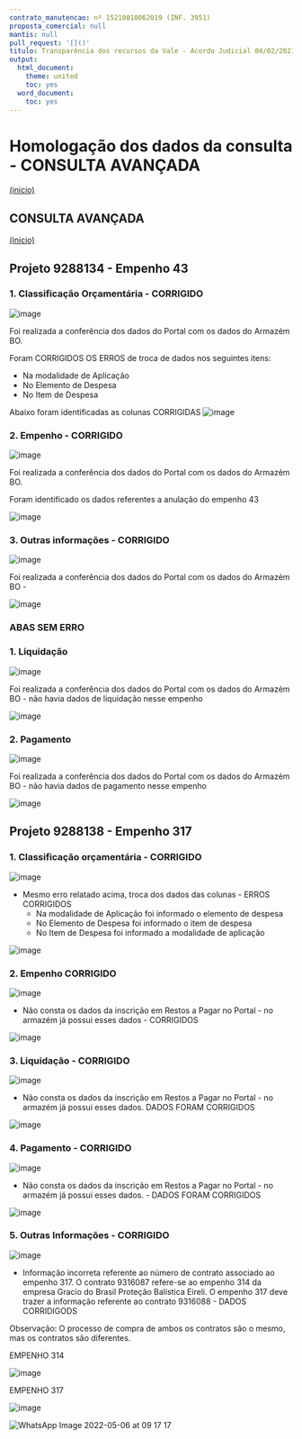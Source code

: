 ```yaml
---
contrato_manutencao: nº 15210010062019 (INF. 3951)
proposta_comercial: null
mantis: null
pull_request: '[]()'
titulo: Transparência dos recursos da Vale - Acordo Judicial 04/02/2021
output:
  html_document:
    theme: united
    toc: yes
  word_document:
    toc: yes
---
```


# Homologação dos dados da consulta - CONSULTA AVANÇADA
<a href="#top">(inicio)</a>

<div class="alert alert-warning">

## CONSULTA AVANÇADA
<a href="#top">(inicio)</a>

## Projeto 9288134 - Empenho 43
  
### 
### 1. Classificação Orçamentária - CORRIGIDO

![image](https://user-images.githubusercontent.com/52920939/167891137-836d78d5-d681-4da3-b28f-2304fcdc2ed5.png)
  
Foi realizada a conferência dos dados do Portal com os dados do Armazém BO.

Foram CORRIGIDOS OS ERROS de troca de dados nos seguintes itens:
  - Na modalidade de Aplicação 
  - No Elemento de Despesa 
  - No Item de Despesa 

Abaixo foram identificadas as colunas CORRIGIDAS
![image](https://user-images.githubusercontent.com/52920939/167891391-456b702f-9ead-4581-9edf-77997c422689.png)

 
### 2. Empenho - CORRIGIDO

![image](https://user-images.githubusercontent.com/52920939/167892885-4a5d512d-adc9-4e57-8dbe-9abd7c06b91d.png)

Foi realizada a conferência dos dados do Portal com os dados do Armazém BO.
  
Foram identificado os dados referentes a anulação do empenho 43

![image](https://user-images.githubusercontent.com/52920939/167892749-19f29bbb-a4b7-4e1d-94b0-9754bf81ef20.png)


### 3. Outras informações - CORRIGIDO
  
![image](https://user-images.githubusercontent.com/52920939/167893033-288b3fec-ddea-44a8-b5ba-78b3cf53b339.png)

Foi realizada a conferência dos dados do Portal com os dados do Armazém BO - 
  
![image](https://user-images.githubusercontent.com/52920939/167894548-966f7d65-7e86-47a7-852c-062f2159edb9.png)
  




  
  

### ABAS SEM ERRO
### 1. Liquidação

![image](https://user-images.githubusercontent.com/52920939/167892946-587b35fe-7f62-43cb-b2b1-928059511e2b.png)

Foi realizada a conferência dos dados do Portal com os dados do Armazém BO - não havia dados de liquidação nesse empenho
  
![image](https://user-images.githubusercontent.com/52920939/167893113-71205704-374b-4779-aba2-342cd20f98ff.png)


### 2. Pagamento
  
![image](https://user-images.githubusercontent.com/52920939/167892976-548cea1c-0b7c-4402-9f03-6126e44de405.png)

Foi realizada a conferência dos dados do Portal com os dados do Armazém BO - não havia dados de pagamento nesse empenho
  
![image](https://user-images.githubusercontent.com/52920939/167893157-cdeba2f8-2452-44af-a74a-cd97da4267e3.png)
  
  
## Projeto 9288138 - Empenho 317
  
### 1. Classificação orçamentária - CORRIGIDO
  
  ![image](https://user-images.githubusercontent.com/52920939/167895209-d44fe7a4-882f-4b93-ba9f-48cf54db3daa.png)
  
  - Mesmo erro relatado acima, troca dos dados das colunas - ERROS CORRIGIDOS
      - Na modalidade de Aplicação foi informado o elemento de despesa
      - No Elemento de Despesa foi informado o item de despesa
      - No Item de Despesa foi informado a modalidade de aplicação
  
  ![image](https://user-images.githubusercontent.com/52920939/167895909-b90db25c-832e-4641-b410-26ffe00d0833.png)

  
### 2. Empenho CORRIGIDO
  
  ![image](https://user-images.githubusercontent.com/52920939/167895254-15cf700f-13b6-4d46-8f78-0656b5228655.png)

  - Não consta os dados da inscrição em Restos a Pagar no Portal - no armazém já possui esses dados - CORRIGIDOS
  
  ![image](https://user-images.githubusercontent.com/52920939/167897102-9ee1f232-a1ae-48bf-a942-55706d28c3b9.png)
  

### 3. Liquidação - CORRIGIDO
  
![image](https://user-images.githubusercontent.com/52920939/168068835-9268fb7a-5789-48ac-b36f-5ce1b77040be.png)

  - Não consta os dados da inscrição em Restos a Pagar no Portal - no armazém já possui esses dados.  DADOS FORAM CORRIGIDOS
  
  ![image](https://user-images.githubusercontent.com/52920939/167897333-e7c888b8-ac09-4d49-b412-fa453cca592a.png)
  

### 4. Pagamento - CORRIGIDO
  
  ![image](https://user-images.githubusercontent.com/52920939/167898039-c151d967-d8ee-47e0-97b2-ca135ccf22c1.png)
  
  - Não consta os dados da inscrição em Restos a Pagar no Portal - no armazém já possui esses dados.  - DADOS FORAM CORRIGIDOS
  
![image](https://user-images.githubusercontent.com/52920939/167897984-06cb2c2c-916e-4214-ae28-095237b0872c.png)
  
  
### 5. Outras Informações - CORRIGIDO
  
![image](https://user-images.githubusercontent.com/52920939/167898408-4fef3dbb-4e35-421a-912d-2061bd060a0f.png)
  
  - Informação incorreta referente ao número de contrato associado ao empenho 317. O contrato 9316087 refere-se ao empenho 314 da empresa Gracio do Brasil Proteção Balística Eireli. O empenho 317 deve trazer a informação referente ao contrato 9316088 - DADOS CORRIDIGODS
  
  Observação: O processo de compra de ambos os contratos são o mesmo, mas os contratos são diferentes.
  
  EMPENHO 314
  
  ![image](https://user-images.githubusercontent.com/52920939/167898597-0d2d87b2-66af-4aa8-ad97-f258aa855c6a.png)
  
  EMPENHO 317
  
  ![image](https://user-images.githubusercontent.com/52920939/167898737-bb4b10f2-131e-49d6-8fd3-5d55ca517087.png)

  
  ![WhatsApp Image 2022-05-06 at 09 17 17](https://user-images.githubusercontent.com/52920939/167130512-f37bf4a3-ad1a-44a0-831d-9f3a5e7f5c1f.jpeg)

  

  

  
  
